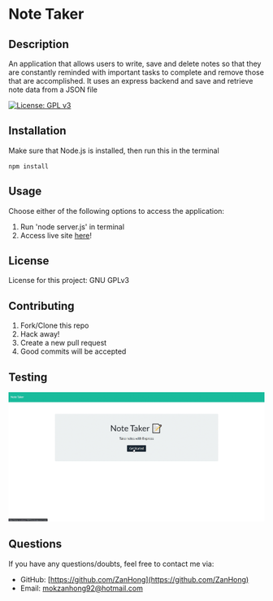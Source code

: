 # Note Taker
## Description

An application that allows users to write, save and delete notes so that they are constantly reminded with important tasks to complete and remove those that are accomplished. It uses an express backend and save and retrieve note data from a JSON file

[![License: GPL v3](https://img.shields.io/badge/License-GPLv3-blue.svg)](https://www.gnu.org/licenses/gpl-3.0)


## Installation

Make sure that Node.js is installed, then run this in the terminal
```
npm install
```

## Usage

Choose either of the following options to access the application:
1. Run 'node server.js' in terminal
2. Access live site [here](https://damp-scrubland-79078.herokuapp.com)!


## License

License for this project: GNU GPLv3

## Contributing

1. Fork/Clone this repo
2. Hack away!
3. Create a new pull request
4. Good commits will be accepted

## Testing

![application demo](./Image/application-usage.gif)


## Questions

If you have any questions/doubts, feel free to contact me via:
* GitHub: [https://github.com/ZanHong](https://github.com/ZanHong)
* Email: [mokzanhong92@hotmail.com](mailto:mokzanhong92@hotmail.com)
